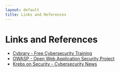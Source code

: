 ```yaml
---
layout: default
title: Links and References
---
```


# Links and References

* [Cybrary - Free Cybersecurity Training](https://www.cybrary.it/)
* [OWASP - Open Web Application Security Project](https://owasp.org/)
* [Krebs on Security - Cybersecurity News](https://krebsonsecurity.com/)
